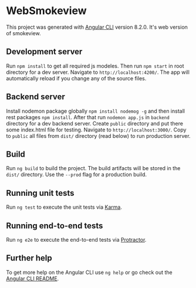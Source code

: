 # WebSmokeview

This project was generated with [Angular CLI](https://github.com/angular/angular-cli) version 8.2.0. It's web version of smokeview. 

## Development server

Run `npm install` to get all required js modeles. Then run `npm start` in root directory for a dev server. Navigate to `http://localhost:4200/`. The app will automatically reload if you change any of the source files.

## Backend server
Install nodemon package globally `npm install nodemog -g` and then install rest packages `npm install`. After that run `nodemon app.js` in `backend` directory for a dev backend server. Create `public` directory and put there some index.html file for testing. Navigate to `http://localhost:3000/`. Copy to `public` all files from `dist/` directory (read below) to run production server. 

## Build

Run `ng build` to build the project. The build artifacts will be stored in the `dist/` directory. Use the `--prod` flag for a production build.

## Running unit tests

Run `ng test` to execute the unit tests via [Karma](https://karma-runner.github.io).

## Running end-to-end tests

Run `ng e2e` to execute the end-to-end tests via [Protractor](http://www.protractortest.org/).

## Further help

To get more help on the Angular CLI use `ng help` or go check out the [Angular CLI README](https://github.com/angular/angular-cli/blob/master/README.md).
